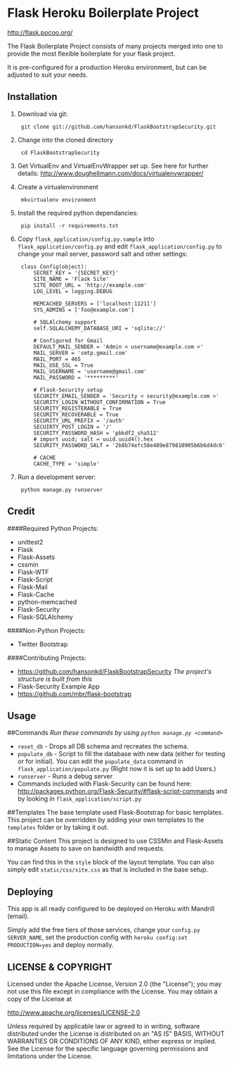 Flask Heroku Boilerplate Project
=========================
http://flask.pocoo.org/


The Flask Boilerplate Project consists of many projects merged into one to provide the most flexible boilerplate for your flask project.

It is pre-configured for a production Heroku environment, but can be adjusted to suit your needs.


Installation
------------
1. Download via git:

        git clone git://github.com/hansonkd/FlaskBootstrapSecurity.git

2. Change into the cloned directory

        cd FlaskBootstrapSecurity

2. Get VirtualEnv and VirtualEnvWrapper set up. See here for further details: http://www.doughellmann.com/docs/virtualenvwrapper/
	
3. Create a virtualenvironment

        mkvirtualenv environment

4. Install the required python dependancies:

        pip install -r requirements.txt
    
5. Copy `flask_application/config.py.sample` into `flask_application/config.py` and edit `flask_application/config.py` to change your mail server, password salt and other settings:

        class Config(object):
            SECRET_KEY = '{SECRET_KEY}'
            SITE_NAME = 'Flask Site'
            SITE_ROOT_URL = 'http://example.com'
            LOG_LEVEL = logging.DEBUG

            MEMCACHED_SERVERS = ['localhost:11211']
            SYS_ADMINS = ['foo@example.com']

            # SQLAlchemy support
            self.SQLALCHEMY_DATABASE_URI = 'sqlite://'

            # Configured for Gmail
            DEFAULT_MAIL_SENDER = 'Admin < username@example.com >'
            MAIL_SERVER = 'smtp.gmail.com'
            MAIL_PORT = 465
            MAIL_USE_SSL = True
            MAIL_USERNAME = 'username@gmail.com'
            MAIL_PASSWORD = '*********'

            # Flask-Security setup
            SECURITY_EMAIL_SENDER = 'Security < security@example.com >'
            SECURITY_LOGIN_WITHOUT_CONFIRMATION = True
            SECURITY_REGISTERABLE = True
            SECURITY_RECOVERABLE = True
            SECURITY_URL_PREFIX = '/auth'
            SECUIRTY_POST_LOGIN = '/'
            SECURITY_PASSWORD_HASH = 'pbkdf2_sha512'
            # import uuid; salt = uuid.uuid4().hex
            SECURITY_PASSWORD_SALT = '2b8b74efc58e489e879810905b6b6d4dc6'

            # CACHE
            CACHE_TYPE = 'simple'


7. Run a development server:
        
        python manage.py runserver

Credit
------
####Required Python Projects:

* unittest2
* Flask
* Flask-Assets
* cssmin
* Flask-WTF
* Flask-Script
* Flask-Mail
* Flask-Cache
* python-memcached
* Flask-Security
* Flask-SQLAlchemy

####Non-Python Projects:
* Twitter Bootstrap

####Contributing Projects:
* https://github.com/hansonkd/FlaskBootstrapSecurity _The project's structure is built from this_
* Flask-Security Example App
* https://github.com/mbr/flask-bootstrap

Usage
-----

##Commands
_Run these commands by using `python manage.py <command>`_


* `reset_db` - Drops all DB schema and recreates the schema. 
* `populate_db` - Script to fill the database with new data (either for testing or for initial). You can edit the `populate_data` command in `flask_application/populate.py` (Right now it is set up to add Users.)
* `runserver` - Runs a debug server
* Commands included with Flask-Security can be found here: http://packages.python.org/Flask-Security/#flask-script-commands and by looking in `flask_application/script.py`

##Templates
The base template used Flask-Bootstrap for basic templates. This project can be overridden by adding your own templates to the `templates` folder or by taking it out.

##Static Content
This project is designed to use CSSMin and Flask-Assets to manage Assets to save on bandwidth and requests. 

You can find this in the `style` block of the layout template. You can also simply edit `static/css/site.css` as that is included in the base setup.

Deploying
---------

This app is all ready configured to be deployed on Heroku with Mandrill (email).

Simply add the free tiers of those services, change your `config.py` `SERVER_NAME`, set the production config with `heroku config:set PRODUCTION=yes` and deploy normally.


LICENSE &amp; COPYRIGHT
-----------------------

Licensed under the Apache License, Version 2.0 (the "License");
you may not use this file except in compliance with the License.
You may obtain a copy of the License at

http://www.apache.org/licenses/LICENSE-2.0

Unless required by applicable law or agreed to in writing, software
distributed under the License is distributed on an "AS IS" BASIS,
WITHOUT WARRANTIES OR CONDITIONS OF ANY KIND, either express or implied.
See the License for the specific language governing permissions and
limitations under the License.
